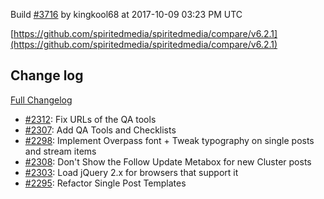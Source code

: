 Build [#3716](https://circleci.com/gh/spiritedmedia/spiritedmedia/3716) by kingkool68 at 2017-10-09 03:23 PM UTC

[https://github.com/spiritedmedia/spiritedmedia/compare/v6.2.1](https://github.com/spiritedmedia/spiritedmedia/compare/v6.2.1)
## Change log
[Full Changelog](https://github.com/spiritedmedia/spiritedmedia/compare/v6.2.0...v6.2.1)

 - [#2312](https://github.com/spiritedmedia/spiritedmedia/pull/2312): Fix URLs of the QA tools
 - [#2307](https://github.com/spiritedmedia/spiritedmedia/pull/2307): Add QA Tools and Checklists
 - [#2298](https://github.com/spiritedmedia/spiritedmedia/pull/2298): Implement Overpass font + Tweak typography on single posts and stream items
 - [#2308](https://github.com/spiritedmedia/spiritedmedia/pull/2308): Don't Show the Follow Update Metabox for new Cluster posts
 - [#2303](https://github.com/spiritedmedia/spiritedmedia/pull/2303): Load jQuery 2.x for browsers that support it
 - [#2295](https://github.com/spiritedmedia/spiritedmedia/pull/2295): Refactor Single Post Templates
